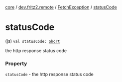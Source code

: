 [core](../../index.md) / [dev.fritz2.remote](../index.md) / [FetchException](index.md) / [statusCode](./status-code.md)

# statusCode

(js) `val statusCode: `[`Short`](https://kotlinlang.org/api/latest/jvm/stdlib/kotlin/-short/index.html)

the http response status code

### Property

`statusCode` - the http response status code